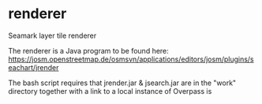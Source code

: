 # renderer
Seamark layer tile renderer

The renderer is a Java program to be found here: https://josm.openstreetmap.de/osmsvn/applications/editors/josm/plugins/seachart/jrender

The bash script requires that jrender.jar & jsearch.jar are in the "work" directory together with a link to a local instance of Overpass is
